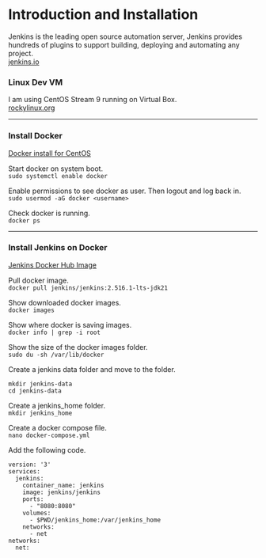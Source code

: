 # Introduction and Installation

Jenkins is the leading open source automation server, Jenkins provides hundreds of plugins to support building, deploying and automating any project.<br>
[jenkins.io](https://www.jenkins.io/)

### Linux Dev VM

I am using CentOS Stream 9 running on Virtual Box.<br>
[rockylinux.org](https://rockylinux.org)

---

### Install Docker

[Docker install for CentOS](https://docs.docker.com/engine/install/centos/)

Start docker on system boot.<br>
`sudo systemctl enable docker`

Enable permissions to see docker as user. Then logout and log back in.<br>
`sudo usermod -aG docker <username>`

Check docker is running.<br>
`docker ps`

---

### Install Jenkins on Docker

[Jenkins Docker Hub Image](https://hub.docker.com/r/jenkins/jenkins/)

Pull docker image.<br>
`docker pull jenkins/jenkins:2.516.1-lts-jdk21`

Show downloaded docker images.<br>
`docker images`

Show where docker is saving images.<br>
`docker info | grep -i root`

Show the size of the docker images folder.<br>
`sudo du -sh /var/lib/docker`

Create a jenkins data folder and move to the folder.<br>

```
mkdir jenkins-data
cd jenkins-data
```

Create a jenkins_home folder.<br>
`mkdir jenkins_home`

Create a docker compose file.<br>
`nano docker-compose.yml`

Add the following code.<br>

```
version: '3'
services:
  jenkins:
    container_name: jenkins
    image: jenkins/jenkins
    ports:
      - "8080:8080"
    volumes:
      - $PWD/jenkins_home:/var/jenkins_home
    networks:
      - net
networks:
  net:
```
